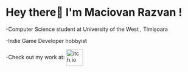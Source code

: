 # Hey there👋 I'm Maciovan Razvan !

-Computer Science student at University of the West , Timișoara

-Indie Game Developer hobbyist

-Check out my work at: <a target="_blank" rel="noopener noreferrer" href="https://xpanderex.itch.io">
  <img align="center" alt="itch.io" width="44px" src="https://img.icons8.com/windows/452/itch-io.png" />
</a> 
